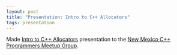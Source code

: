 ```yaml
---
layout: post
title: "Presentation: Intro to C++ Allocators"
tags: presentation
---
```


Made [Intro to C++ Allocators](presentation/intro-allocators-cpp.pdf) presentation to the [New Mexico C++ Programmers Meetup Group](https://www.meetup.com/new-mexico-cpp-programmers/).
